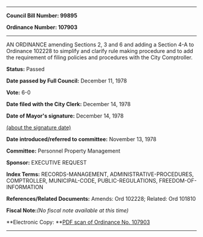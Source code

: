 

********

**Council Bill Number: 99895**
   
**Ordinance Number: 107903**
********

 AN ORDINANCE amending Sections 2, 3 and 6 and adding a Section 4-A to Ordinance 102228 to simplify and clarify rule making procedure and to add the requirement of filing policies and procedures with the City Comptroller.

**Status:** Passed
   
**Date passed by Full Council:** December 11, 1978
   
**Vote:** 6-0
   
**Date filed with the City Clerk:** December 14, 1978
   
**Date of Mayor's signature:** December 14, 1978
   
[(about the signature date)](/~public/approvaldate.htm)
   
   
   
**Date introduced/referred to committee:** November 13, 1978
   
**Committee:** Personnel Property Management
   
**Sponsor:** EXECUTIVE REQUEST
   
   
**Index Terms:** RECORDS-MANAGEMENT, ADMINISTRATIVE-PROCEDURES, COMPTROLLER, MUNICIPAL-CODE, PUBLIC-REGULATIONS, FREEDOM-OF-INFORMATION

**References/Related Documents:** Amends: Ord 102228; Related: Ord 101810

**Fiscal Note:**_(No fiscal note available at this time)_

**Electronic Copy: **[PDF scan of Ordinance No. 107903](/~archives/Ordinances/Ord_107903.pdf)

********

